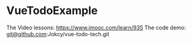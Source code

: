 # VueTodoExample
The Video lessons: https://www.imooc.com/learn/935
The code demo: git@github.com:Jokcy/vue-todo-tech.git
